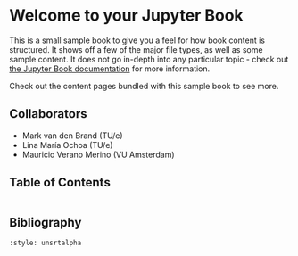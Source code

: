 # Welcome to your Jupyter Book

This is a small sample book to give you a feel for how book content is
structured.
It shows off a few of the major file types, as well as some sample content.
It does not go in-depth into any particular topic - check out [the Jupyter Book documentation](https://jupyterbook.org) for more information.

Check out the content pages bundled with this sample book to see more.

## Collaborators
* Mark van den Brand (TU/e)
* Lina María Ochoa (TU/e)
* Mauricio Verano Merino (VU Amsterdam)

## Table of Contents
```{tableofcontents}
```

## Bibliography
```{bibliography}
:style: unsrtalpha
```